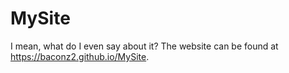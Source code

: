 # MySite
I mean, what do I even say about it?
The website can be found at https://baconz2.github.io/MySite.
